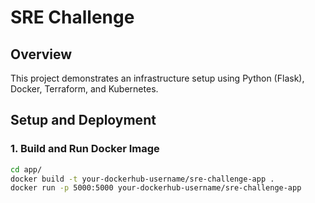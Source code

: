# SRE Challenge

## Overview
This project demonstrates an infrastructure setup using Python (Flask), Docker, Terraform, and Kubernetes.

## Setup and Deployment

### 1. Build and Run Docker Image
```bash
cd app/
docker build -t your-dockerhub-username/sre-challenge-app .
docker run -p 5000:5000 your-dockerhub-username/sre-challenge-app
